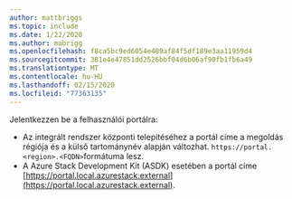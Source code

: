 ```yaml
---
author: mattbriggs
ms.topic: include
ms.date: 1/22/2020
ms.author: mabrigg
ms.openlocfilehash: f8ca5bc9ed6054e489af84f5df189e3aa11959d4
ms.sourcegitcommit: 381e4e47851dd2526bbf04d6b06af90fb1fb6a49
ms.translationtype: MT
ms.contentlocale: hu-HU
ms.lasthandoff: 02/15/2020
ms.locfileid: "77363135"
---
```

Jelentkezzen be a felhasználói portálra: 

* Az integrált rendszer központi telepítéséhez a portál címe a megoldás régiója és a külső tartománynév alapján változhat. `https://portal.<region>.<FQDN>`formátuma lesz.
* A Azure Stack Development Kit (ASDK) esetében a portál címe [https://portal.local.azurestack.external](https://portal.local.azurestack.external).